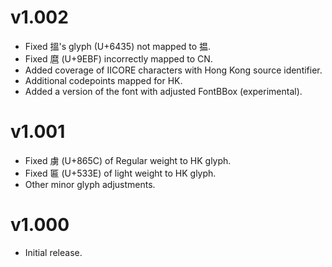 v1.002
======
- Fixed 搵's glyph (U+6435) not mapped to 揾.
- Fixed 麿 (U+9EBF) incorrectly mapped to CN.
- Added coverage of IICORE characters with Hong Kong source identifier.  
- Additional codepoints mapped for HK.  
- Added a version of the font with adjusted FontBBox (experimental).  

v1.001
======
- Fixed 虜 (U+865C) of Regular weight to HK glyph.
- Fixed 匾 (U+533E) of light weight to HK glyph.
- Other minor glyph adjustments.

v1.000
======
- Initial release.